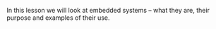 In this lesson we will look at embedded systems – what they are, their purpose and examples of their use.